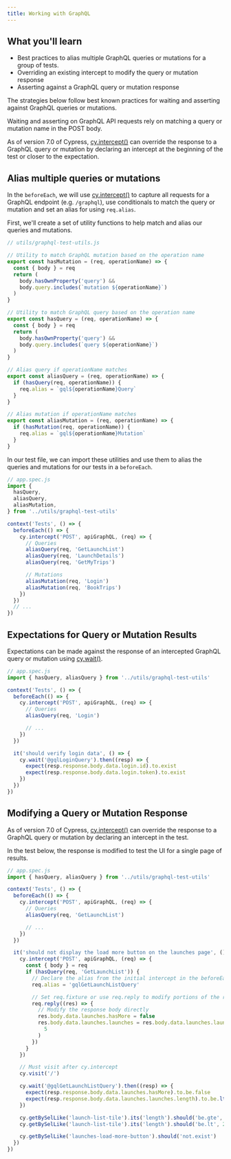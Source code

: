 ```yaml
---
title: Working with GraphQL
---
```


<Alert type="info">

## <Icon name="graduation-cap"></Icon> What you'll learn

- Best practices to alias multiple GraphQL queries or mutations for a group of tests.
- Overriding an existing intercept to modify the query or mutation response
- Asserting against a GraphQL query or mutation response

</Alert>

The strategies below follow best known practices for waiting and asserting against GraphQL queries or mutations.

Waiting and asserting on GraphQL API requests rely on matching a query or mutation name in the POST body.

As of version 7.0 of Cypress, [cy.intercept()](/api/commands/intercept) can override the response to a GraphQL query or mutation by declaring an intercept at the beginning of the test or closer to the expectation.

## Alias multiple queries or mutations

In the `beforeEach`, we will use [cy.intercept()](/api/commands/intercept) to capture all requests for a GraphQL endpoint (e.g. `/graphql`), use conditionals to match the query or mutation and set an alias for using `req.alias`.

First, we'll create a set of utility functions to help match and alias our queries and mutations.

```js
// utils/graphql-test-utils.js

// Utility to match GraphQL mutation based on the operation name
export const hasMutation = (req, operationName) => {
  const { body } = req
  return (
    body.hasOwnProperty('query') &&
    body.query.includes(`mutation ${operationName}`)
  )
}

// Utility to match GraphQL query based on the operation name
export const hasQuery = (req, operationName) => {
  const { body } = req
  return (
    body.hasOwnProperty('query') &&
    body.query.includes(`query ${operationName}`)
  )
}

// Alias query if operationName matches
export const aliasQuery = (req, operationName) => {
  if (hasQuery(req, operationName)) {
    req.alias = `gql${operationName}Query`
  }
}

// Alias mutation if operationName matches
export const aliasMutation = (req, operationName) => {
  if (hasMutation(req, operationName)) {
    req.alias = `gql${operationName}Mutation`
  }
}
```

In our test file, we can import these utilities and use them to alias the queries and mutations for our tests in a `beforeEach`.

```js
// app.spec.js
import {
  hasQuery,
  aliasQuery,
  aliasMutation,
} from '../utils/graphql-test-utils'

context('Tests', () => {
  beforeEach(() => {
    cy.intercept('POST', apiGraphQL, (req) => {
      // Queries
      aliasQuery(req, 'GetLaunchList')
      aliasQuery(req, 'LaunchDetails')
      aliasQuery(req, 'GetMyTrips')

      // Mutations
      aliasMutation(req, 'Login')
      aliasMutation(req, 'BookTrips')
    })
  })
  // ...
})
```

## Expectations for Query or Mutation Results

Expectations can be made against the response of an intercepted GraphQL query or mutation using [cy.wait()](/api/commands/wait).

```js
// app.spec.js
import { hasQuery, aliasQuery } from '../utils/graphql-test-utils'

context('Tests', () => {
  beforeEach(() => {
    cy.intercept('POST', apiGraphQL, (req) => {
      // Queries
      aliasQuery(req, 'Login')

      // ...
    })
  })

  it('should verify login data', () => {
    cy.wait('@gqlLoginQuery').then((resp) => {
      expect(resp.response.body.data.login.id).to.exist
      expect(resp.response.body.data.login.token).to.exist
    })
  })
})
```

## Modifying a Query or Mutation Response

As of version 7.0 of Cypress, [cy.intercept()](/api/commands/intercept) can override the response to a GraphQL query or mutation by declaring an intercept in the test.

In the test below, the response is modified to test the UI for a single page of results.

```js
// app.spec.js
import { hasQuery, aliasQuery } from '../utils/graphql-test-utils'

context('Tests', () => {
  beforeEach(() => {
    cy.intercept('POST', apiGraphQL, (req) => {
      // Queries
      aliasQuery(req, 'GetLaunchList')

      // ...
    })
  })

  it('should not display the load more button on the launches page', () => {
    cy.intercept('POST', apiGraphQL, (req) => {
      const { body } = req
      if (hasQuery(req, 'GetLaunchList')) {
        // Declare the alias from the initial intercept in the beforeEach
        req.alias = 'gqlGetLaunchListQuery'

        // Set req.fixture or use req.reply to modify portions of the response
        req.reply((res) => {
          // Modify the response body directly
          res.body.data.launches.hasMore = false
          res.body.data.launches.launches = res.body.data.launches.launches.slice(
            5
          )
        })
      }
    })

    // Must visit after cy.intercept
    cy.visit('/')

    cy.wait('@gqlGetLaunchListQuery').then((resp) => {
      expect(resp.response.body.data.launches.hasMore).to.be.false
      expect(resp.response.body.data.launches.launches.length).to.be.lte(20)
    })

    cy.getBySelLike('launch-list-tile').its('length').should('be.gte', 1)
    cy.getBySelLike('launch-list-tile').its('length').should('be.lt', 20)

    cy.getBySelLike('launches-load-more-button').should('not.exist')
  })
})
```
